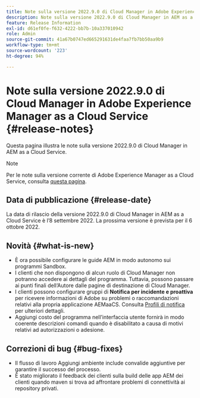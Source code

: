 ```yaml
---
title: Note sulla versione 2022.9.0 di Cloud Manager in Adobe Experience Manager as a Cloud Service
description: Note sulla versione 2022.9.0 di Cloud Manager in AEM as a Cloud Service.
feature: Release Information
exl-id: d61ef0fe-f632-4222-bb7b-10a337010942
role: Admin
source-git-commit: 41a67b0747ed665291631de4faa7fb7bb50aa9b9
workflow-type: tm+mt
source-wordcount: '223'
ht-degree: 94%

---
```


# Note sulla versione 2022.9.0 di Cloud Manager in Adobe Experience Manager as a Cloud Service {#release-notes}

Questa pagina illustra le note sulla versione 2022.9.0 di Cloud Manager in AEM as a Cloud Service.

>[!NOTE]
>
>Per le note sulla versione corrente di Adobe Experience Manager as a Cloud Service, consulta [questa pagina](/help/release-notes/release-notes-cloud/release-notes-current.md).

## Data di pubblicazione {#release-date}

La data di rilascio della versione 2022.9.0 di Cloud Manager in AEM as a Cloud Service è l’8 settembre 2022. La prossima versione è prevista per il 6 ottobre 2022.

## Novità {#what-is-new}

* È ora possibile configurare le guide AEM in modo autonomo sui programmi Sandbox.
* I clienti che non dispongono di alcun ruolo di Cloud Manager non potranno accedere ai dettagli del programma. Tuttavia, possono passare ai punti finali dell‘Autore dalle pagine di destinazione di Cloud Manager.
* I clienti possono configurare gruppi di **Notifica per incidente e proattiva** per ricevere informazioni di Adobe su problemi o raccomandazioni relativi alla propria applicazione AEMaaCS. Consulta [Profili di notifica](/help/journey-onboarding/notification-profiles.md) per ulteriori dettagli.
* Aggiungi costo del programma nell’interfaccia utente fornirà in modo coerente descrizioni comandi quando è disabilitato a causa di motivi relativi ad autorizzazioni o adesione.

## Correzioni di bug {#bug-fixes}

* Il flusso di lavoro Aggiungi ambiente include convalide aggiuntive per garantire il successo del processo.
* È stato migliorato il feedback dei clienti sulla build delle app AEM dei clienti quando maven si trova ad affrontare problemi di connettività ai repository privati.
